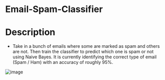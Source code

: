 # Email-Spam-Classifier

# Description
- Take in a bunch of emails where some are marked as spam and others are not. Then train the classifier to predict which one is spam or not using Naive Bayes. It is currently identifying the correct type of email (Spam / Ham) with an accuracy of roughly 95%.

![image](https://user-images.githubusercontent.com/60799172/134743193-cf3fd512-9f60-4e15-9e80-540f24fe40c6.png)
